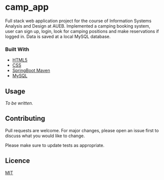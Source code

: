 # camp_app
Full stack web application project for the course of Information Systems Analysis and Design at AUEB. 
Implemented a camping booking system, user can sign up, login, look for camping positions and make reservations if logged in. Data is saved at a local MySQL database.

### Built With
* [HTML5](https://dev.w3.org/html5/html-author/)
* [CSS](https://developer.mozilla.org/en-US/docs/Web/CSS)
* [SpringBoot Maven](https://docs.spring.io/spring-boot/docs/current/reference/htmlsingle/#using.build-systems.maven)
* [MySQL](https://dev.mysql.com/doc/)

## Usage
*To be written.*

## Contributing
Pull requests are welcome. For major changes, please open an issue first to discuss what you would like to change.

Please make sure to update tests as appropriate.

## Licence
[MIT](https://choosealicense.com/licenses/mit/)
